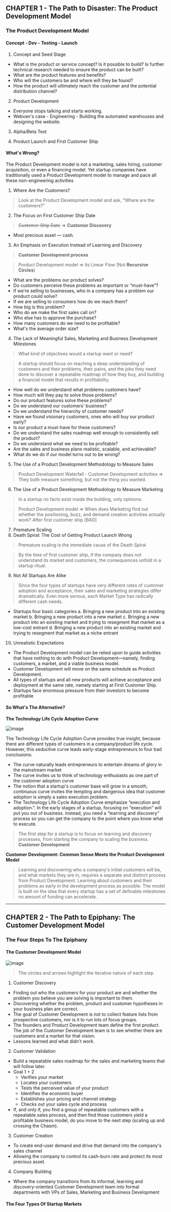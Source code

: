 ## CHAPTER 1 - The Path to Disaster: The Product Development Model

### The Product Development Model

#### Concept - Dev - Testing - Launch

1. Concept and Seed Stage
- What is the product or service concept? Is it possible to build? Is further technical research needed to ensure the product can be built? 
- What are the product features and benefits?
- Who will the customers be and where will they be found?
- How the product will ultimately reach the customer and the potential distribution channel?

2. Product Development
- Everyone stops talking and starts working.
- Webvan's case - Engineering - Building the automated warehouses and designing the website.

3. Alpha/Beta Test

4. Product Launch and First Customer Ship

#### What's Wrong?

The Product Development model is not a marketing, sales hiring, customer acquisition, or even a financing model. Yet startup companies have traditionally used a Product Development model to manage and pace all these non-engineering activities

1. Where Are the Customers?
> Look at the Product Development model and ask, “Where are the customers?”
2. The Focus on First Customer Ship Date
> ~~Customer Ship Date~~ => **Customer Discovery**
- Most precious asset — cash.
3. An Emphasis on Execution Instead of Learning and Discovery
> **Customer Development process**

> Product Development model => its Linear Flow (Not **Recursive Circles**)
- What are the problems our product solves?
- Do customers perceive these problems as important or “must-have”?
- If we're selling to businesses, who in a company has a problem our product could solve?
- If we are selling to consumers how do we reach them?
- How big is this problem?
- Who do we make the first sales call on?
- Who else has to approve the purchase?
- How many customers do we need to be profitable?
- What's the average order size?
4. The Lack of Meaningful Sales, Marketing and Business Development Milestones
> What kind of objectives would a startup want or need?

> A startup should focus on reaching a deep understanding of customers and their problems, their pains, and the jobs they need done to discover a repeatable roadmap of how they buy, and building a financial model that results in profitability.
- How well do we understand what problems customers have?
- How much will they pay to solve those problems?
- Do our product features solve these problems?
- Do we understand our customers’ business?
- Do we understand the hierarchy of customer needs?
- Have we found visionary customers, ones who will buy our product early?
- Is our product a must-have for these customers?
- Do we understand the sales roadmap well enough to consistently sell the product?
- Do we understand what we need to be profitable?
- Are the sales and business plans realistic, scalable, and achievable?
- What do we do if our model turns out to be wrong?
5. The Use of a Product Development Methodology to Measure Sales
> Product Development Waterfall - Customer Development activities => They both measure something, but not the thing you wanted.
6. The Use of a Product Development Methodology to Measure Marketing
> In a startup no facts exist inside the building, only opinions.

> Product Development model => When does Marketing find out whether the positioning, buzz, and demand creation activities actually work? After first customer ship [BAD]
7. Premature Scaling
8. Death Spiral: The Cost of Getting Product Launch Wrong
> Premature scaling is the immediate cause of the Death Spiral

> By the time of first customer ship, if the company does not understand its market and customers, the consequences unfold in a startup ritual.
9. Not All Startups Are Alike
> Since the four types of startups have very different rates of customer adoption and acceptance, their sales and marketing strategies differ dramatically. Even more serious, each Market Type has radically different cash needs.
- Startups four basic categories
a. Bringing a new product into an existing market
b. Bringing a new product into a new market
c. Bringing a new product into an existing market and trying to resegment that market as a low-cost entrant
d. Bringing a new product into an existing market and trying to resegment that market as a niche entrant
10. Unrealistic Expectations
- The Product Development model can be relied upon to guide activities that have nothing to do with Product Development—namely, finding customers, a market, and a viable business model.
- Customer Development will move on the same schedule as Product Development.
- All types of startups and all new products will achieve acceptance and deployment at the same rate, namely starting at First Customer Ship.
- Startups face enormous pressure from their investors to become profitable

#### So What's The Alternative?

**The Technology Life Cycle Adoption Curve**

![image](https://github.com/koponk04/books/raw/development-path-to-epiphany/The%20Four%20Steps%20to%20the%20Epiphany/images/The%20Technology%20Life%20Cycle%20Adoption%20Curve.png)

The Technology Life Cycle Adoption Curve provides true insight, because there are different types of customers in a company/product life cycle. However, this seductive curve leads early-stage entrepreneurs to four bad conclusions:

- The curve naturally leads entrepreneurs to entertain dreams of glory in the mainstream market
- The curve invites us to think of technology enthusiasts as one part of the customer adoption curve
- The notion that a startup's customer base will grow in a smooth, continuous curve invites the tempting and dangerous idea that customer adoption is simply a sales execution problem.
- The Technology Life Cycle Adoption Curve emphasize “execution and adoption.”. In the early stages of a startup, focusing on “execution” will put you out of business. Instead, you need a “learning and discovery” process so you can get the company to the point where you know what to execute.

> The first step for a startup is to focus on learning and discovery processes, from starting the company to scaling the business. **Customer Development**

**Customer Development: Common Sense Meets the Product Development Model**

> Learning and discovering who a company's initial customers will be, and what markets they are in, requires a separate and distinct process from Product Development. Learning about customers and their problems as early in the development process as possible. The model is built on the idea that every startup has a set of definable milestones no amount of funding can accelerate. 

----

## CHAPTER 2 - The Path to Epiphany: The Customer Development Model

### The Four Steps To The Epiphany

#### The Customer Development Model

![image](https://github.com/koponk04/books/raw/development-path-to-epiphany/The%20Four%20Steps%20to%20the%20Epiphany/images/The%20Customer%20Development%20Model.png)

> The circles and arrows highlight the iterative nature of each step

1. Customer Discovery

- Finding out who the customers for your product are and whether the problem you believe you are solving is important to them.
- Discovering whether the problem, product and customer hypotheses in your business plan are correct.
- The goal of Customer Development is not to collect feature lists from prospective customers, nor is it to run lots of focus groups.
- The founders and Product Development team define the first product. The job of the Customer Development team is to see whether there are customers and a market for that vision.
- Lessons learned and what didn't work.

2. Customer Validation

- Build a repeatable sales roadmap for the sales and marketing teams that will follow later.
- Goal 1 + 2
  * Verifies your market
  * Locates your customers
  * Tests the perceived value of your product
  * Identifies the economic buyer
  * Establishes your pricing and channel strategy
  * Checks out your sales cycle and process
- If, and only if, you find a group of repeatable customers with a repeatable sales process, and then find those customers yield a profitable business model, do you move to the next step (scaling up and crossing the Chasm).

3. Customer Creation

- To create end-user demand and drive that demand into the company's sales channel
- Allowing the company to control its cash-burn rate and protect its most precious asset.

4. Company Building

- Where the company transitions from its informal, learning and discovery-oriented Customer Development team into formal departments with VPs of Sales, Marketing and Business Development

#### The Four Types Of Startup Markets
